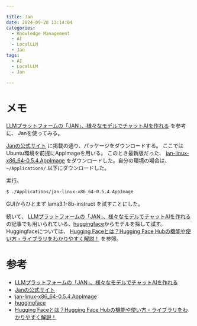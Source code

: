 ```yaml
---

title: Jan
date: 2024-09-28 13:14:04
categories:
  - Knowledge Management
  - AI
  - LocalLLM
  - Jan
tags:
  - AI
  - LocalLLM
  - Jan

---
```


# メモ

[LLMプラットフォームの「JAN」、様々なモデルでチャットAIを作れる] を参考に、
Janを使ってみる。

[Janの公式サイト] に掲載の通り、パッケージをダウンロードする。
ここではUbuntu環境を前提にAppImageを用いる。
このとき最新版だった、 [jan-linux-x86_64-0.5.4.AppImage] をダウンロードした。自分の環境の場合は、 `~/Applications/` 以下にダウンロードした。

実行。

```bash
$ ./Applications/jan-linux-x86_64-0.5.4.AppImage 
```

GUIからひとまず lama3.1-8b-instruct を試すことにした。

続いて、 [LLMプラットフォームの「JAN」、様々なモデルでチャットAIを作れる] の記事でも用いられている、[huggingface]からモデルを探して試す。
Huggingfaceについては、 [Hugging Faceとは？Hugging Face Hubの機能や使い方・ライブラリをわかりやすく解説！] を参照。


# 参考

* [LLMプラットフォームの「JAN」、様々なモデルでチャットAIを作れる]
* [Janの公式サイト]
* [jan-linux-x86_64-0.5.4.AppImage]
* [huggingface]
* [Hugging Faceとは？Hugging Face Hubの機能や使い方・ライブラリをわかりやすく解説！]

[LLMプラットフォームの「JAN」、様々なモデルでチャットAIを作れる]: https://xtech.nikkei.com/atcl/nxt/column/18/02920/082200002/?i_cid=nbpnxt_reco_atype&utm_source=pocket_shared
[Janの公式サイト]: https://jan.ai/
[jan-linux-x86_64-0.5.4.AppImage]: https://github.com/janhq/jan/releases/download/v0.5.4/jan-linux-x86_64-0.5.4.AppImage
[huggingface]: https://huggingface.co/
[Hugging Faceとは？Hugging Face Hubの機能や使い方・ライブラリをわかりやすく解説！]: https://ai-market.jp/services/hugging-face/



<!-- vim: set et tw=0 ts=2 sw=2: -->

